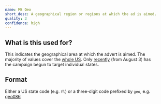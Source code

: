 ```yaml
---
name: FB Geo
short_desc: A geographical region or regions at which the ad is aimed.
quality: 3
confidence: high
---
```


## What is this used for?

This indicates the geographical area at which the advert is aimed.
The majority of values cover the [whole US](/campaigns/trump/ad_codes/10/values/us).
Only [recently](/campaigns/trump/ad_codes/10/timeline?range=all_time&start=2020-05-01)
 (from August 3) has the campaign begun to target individual states.

## Format

Either a US state code (e.g. `fl`) or a three-digit code prefixed by `geo`,
e.g. <a class="badge badge-primary" href="/campaigns/trump/ad_codes/10/values/geo086">geo086</a>
